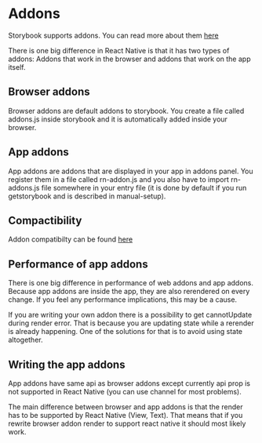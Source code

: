 # Addons

Storybook supports addons. You can read more about them [here](https://storybook.js.org/addons/introduction/)

There is one big difference in React Native is that it has two types of addons: Addons that work in the browser
and addons that work on the app itself.

## Browser addons
Browser addons are default addons to storybook. You create a file called addons.js inside storybook and it is automatically
added inside your browser.

## App addons
App addons are addons that are displayed in your app in addons panel. You register them in a file called rn-addon.js and you also
have to import rn-addons.js file somewhere in your entry file (it is done by default if you run getstorybook and is described in manual-setup).

## Compactibility
Addon compatibilty can be found [here](https://github.com/storybooks/storybook/blob/master/ADDONS_SUPPORT.md)

## Performance of app addons
There is one big difference in performance of web addons and app addons. Because app addons are inside the app, they are
also rerendered on every change. If you feel any performance implications, this may be a cause.
 
If you are writing your own addon there is a possibility to get cannotUpdate during render error. That is because you are updating state
while a rerender is already happening. One of the solutions for that is to avoid using state altogether.

## Writing the app addons
App addons have same api as browser addons except currently api prop is not supported in React Native (you can use channel for most problems).  

The main difference between browser and app addons is that the render has to be supported by React Native (View, Text).
That means that if you rewrite browser addon render to support react native it should most likely work.
